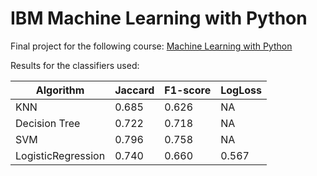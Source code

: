 # IBM Machine Learning with Python

Final project for the following course: [Machine Learning with Python](https://www.coursera.org/learn/machine-learning-with-python)

Results for the classifiers used:

| Algorithm          | Jaccard | F1-score | LogLoss |
|--------------------|---------|----------|---------|
| KNN                | 0.685  | 0.626   | NA      |
| Decision Tree      | 0.722  | 0.718   | NA      |
| SVM                | 0.796  | 0.758   | NA      |
| LogisticRegression | 0.740  | 0.660   | 0.567  |